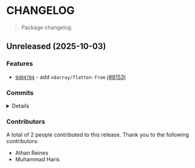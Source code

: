 # CHANGELOG

> Package changelog.

<section class="release" id="unreleased">

## Unreleased (2025-10-03)

<section class="features">

### Features

-   [`9d84704`](https://github.com/stdlib-js/stdlib/commit/9d8470471bc66b3a98da174b72a3ab4f9302744f) - add `ndarray/flatten-from` [(#8153)](https://github.com/stdlib-js/stdlib/pull/8153)

</section>

<!-- /.features -->

<section class="commits">

### Commits

<details>

-   [`9d84704`](https://github.com/stdlib-js/stdlib/commit/9d8470471bc66b3a98da174b72a3ab4f9302744f) - **feat:** add `ndarray/flatten-from` [(#8153)](https://github.com/stdlib-js/stdlib/pull/8153) _(by Muhammad Haris, Athan Reines)_

</details>

</section>

<!-- /.commits -->

<section class="contributors">

### Contributors

A total of 2 people contributed to this release. Thank you to the following contributors:

-   Athan Reines
-   Muhammad Haris

</section>

<!-- /.contributors -->

</section>

<!-- /.release -->

